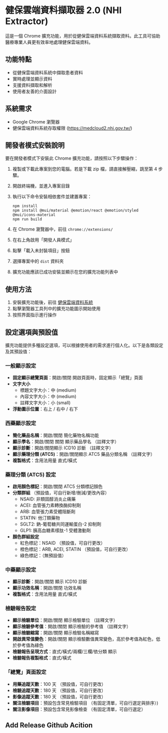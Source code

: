 # 健保雲端資料擷取器 2.0 (NHI Extractor)

這是一個 Chrome 擴充功能，用於從健保雲端資料系統擷取資料。此工具可協助醫療專業人員更有效率地處理健保雲端資料。

## 功能特點

- 從健保雲端資料系統中擷取患者資料
- 實時處理並顯示資料
- 支援資料擷取和解析
- 使用者友善的介面設計

## 系統需求

- Google Chrome 瀏覽器
- 健保雲端資料系統存取權限 (<https://medcloud2.nhi.gov.tw/>)

## 開發者模式安裝說明

要在開發者模式下安裝此 Chrome 擴充功能，請按照以下步驟操作：

1. 複製或下載此專案到您的電腦。若是下載 zip 檔，請直接解壓縮，跳至第 4 步驟。
2. 開啟終端機，並進入專案目錄
3. 執行以下命令安裝相依套件並建置專案：

   ```
   npm install
   npm install @mui/material @emotion/react @emotion/styled @mui/icons-material
   npm run build
   ```

4. 在 Chrome 瀏覽器中，前往 `chrome://extensions/`
5. 在右上角啟用「開發人員模式」
6. 點擊「載入未封裝項目」按鈕
7. 選擇專案中的 `dist` 資料夾
8. 擴充功能應該已成功安裝並顯示在您的擴充功能列表中

## 使用方法

1. 安裝擴充功能後，前往 [健保雲端資料系統](https://medcloud2.nhi.gov.tw/imu/)
2. 點擊瀏覽器工具列中的擴充功能圖示開始使用
3. 按照界面指示進行操作

## 設定選項與預設值

擴充功能提供多種設定選項，可以根據使用者的需求進行個人化。以下是各類設定及其預設值：

### 一般顯示設定

- **固定顯示總覽頁面**：開啟/關閉 開啟頁面時，固定顯示「總覽」頁面
- **文字大小**
  - 標題文字大小：中 (medium)
  - 內容文字大小：中 (medium)
  - 註釋文字大小：小 (small)
- **浮動圖示位置**：右上 / 右中 / 右下

### 西藥顯示設定

- **簡化藥品名稱**：開啟/關閉 簡化藥物名稱功能
- **顯示學名**：開啟/關閉 關閉 顯示藥品學名 （註釋文字）
- **顯示診斷**：開啟/關閉顯示 ICD10 診斷 （註釋文字）
- **顯示藥理分類 (ATC5)**：開啟/關閉顯示 ATC5 藥品分類名稱 （註釋文字）
- **複製格式**：含用法用量 直式/橫式

### 藥理分類 (ATC5) 設定

- **啟用顏色標記**：開啟/關閉 ATC5 分類標記顏色
- **分類群組** （預設值，可自行新增/刪減/更改內容）
  - NSAID: 非類固醇消炎止痛藥
  - ACEI: 血管張力素轉換酶抑制劑
  - ARB: 血管張力素受體阻斷劑
  - STATIN: 他汀類藥物
  - SGLT2: 鈉-葡萄糖共同運輸蛋白-2 抑制劑
  - GLP1: 胰高血糖素樣肽-1 受體激動劑
- **顏色群組設定**
  - 紅色標記：NSAID （預設值，可自行更改）
  - 橙色標記：ARB, ACEI, STATIN （預設值，可自行更改）
  - 綠色標記：（無預設值）

### 中藥顯示設定

- **顯示診斷**：開啟/關閉 顯示 ICD10 診斷
- **顯示功效名稱**：開啟/關閉 功效名稱
- **複製格式**：含用法用量 直式/橫式

### 檢驗報告設定

- **顯示檢驗單位**：開啟/關閉 顯示檢驗單位 （註釋文字）
- **顯示檢驗參考值**：開啟/關閉 顯示檢驗的參考值 （註釋文字）
- **顯示檢驗縮寫**：開啟/關閉 顯示檢驗名稱縮寫
- **開啟異常值變色**：開啟/關閉 顯示檢驗數值異常變色，高於參考值為紅色，低於參考值為綠色
- **檢驗報告呈現方式**：直式/橫式/兩欄/三欄/依分類 顯示
- **檢驗報告複製格式**：直式/橫式

### 「總覽」頁面設定

- **用藥追蹤天數**：100 天 （預設值，可自行更改）
- **檢驗追蹤天數**：180 天 （預設值，可自行更改）
- **影像追蹤天數**：180 天 （預設值，可自行更改）
- **關注檢驗項目**：預設包含常見檢驗項目 （有固定清單，可自行選定與排序）)
- **關注影像項目**：預設包含常見影像檢查 （有固定清單，可自行選定）

## Add Release Github Acition
